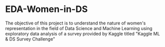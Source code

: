 # EDA-Women-in-DS
The objective of this project is to understand the nature of women's representation in the field of Data Science and Machine Learning using exploratory data analysis of a survey provided by Kaggle titled "Kaggle ML & DS Survey Challenge"
